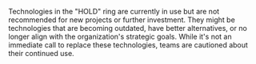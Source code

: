 Technologies in the "HOLD" ring are currently in use but are not recommended for new projects or further investment. They might be technologies that are becoming outdated, have better alternatives, or no longer align with the organization's strategic goals. While it's not an immediate call to replace these technologies, teams are cautioned about their continued use.